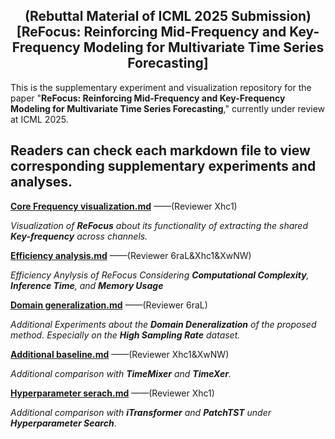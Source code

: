<div align="center">
  <!-- <h1><b> Time-LLM </b></h1> -->
  <!-- <h2><b> Time-LLM </b></h2> -->
  <h2><b> (Rebuttal Material of ICML 2025 Submission) 
    [ReFocus: Reinforcing Mid-Frequency and Key-Frequency Modeling for Multivariate Time Series Forecasting]</b></h2>
</div>

This is the supplementary experiment and visualization repository for the paper "**ReFocus: Reinforcing Mid-Frequency and Key-Frequency Modeling for Multivariate Time Series Forecasting**," currently under review at ICML 2025.

## Readers can check each markdown file to view corresponding supplementary experiments and analyses.

**[Core Frequency visualization.md]()** 
——(Reviewer Xhc1)

*Visualization of **ReFocus** about its functionality of extracting the shared **Key-frequency** across channels.*

**[Efficiency analysis.md](https://anonymous.4open.science/r/ICML2025_ReFocus_2889/Efficiency%20analysis.md)** 
——(Reviewer 6raL&Xhc1&XwNW)

*Efficiency Anylysis of ReFocus Considering **Computational Complexity**, **Inference Time**, and **Memory Usage***

**[Domain generalization.md]()** 
——(Reviewer 6raL)

*Additional Experiments about the **Domain Deneralization** of the proposed method. Especially on the **High Sampling Rate** dataset.*

**[Additional baseline.md]()** 
——(Reviewer Xhc1&XwNW)

*Additional comparison with **TimeMixer** and **TimeXer**.*

**[Hyperparameter serach.md](https://anonymous.4open.science/r/ICML2025_ReFocus_2889/Hyperparameter%20serach.md)**
——(Reviewer Xhc1)

*Additional comparison with **iTransformer** and **PatchTST** under **Hyperparameter Search***.





